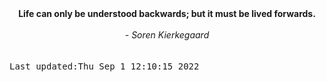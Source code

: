 
<div align="center"><b><span>Life can only be understood backwards; but it must be lived forwards.</span></b><br><br><i> - Soren Kierkegaard</i></div>
<br><br><kbd>Last updated:Thu Sep  1 12:10:15 2022</kbd>